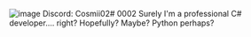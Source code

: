 ![image](https://user-images.githubusercontent.com/27782168/217053069-b9f5bf2c-d2f6-4887-ae8a-0fc104061ce3.png) 
Discord: Cosmii02# 0002
                  Surely I'm a professional C# developer.... right? Hopefully? Maybe? Python perhaps?
